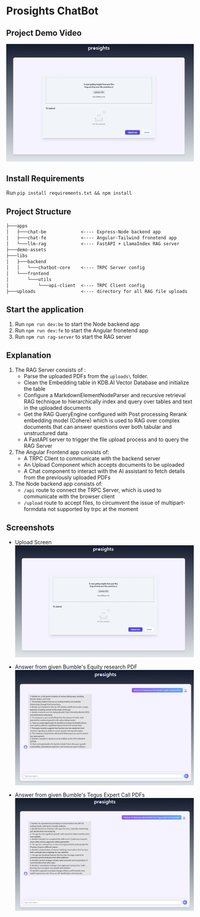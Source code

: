 # Prosights ChatBot

## Project Demo Video
[![Watch the video](https://raw.githubusercontent.com/Kingpin-27/prosights-chatbot/main/demo-assets/Project%20Thumbnail.png)](https://raw.githubusercontent.com/Kingpin-27/prosights-chatbot/main/demo-assets/Project%20Demo.mp4)

## Install Requirements
Run `pip install requirements.txt && npm install`

## Project Structure

```
├───apps
│   ├───chat-be             <---- Express-Node backend app
│   ├───chat-fe             <---- Angular-Tailwind fronetend app
│   └───llm-rag             <---- FastAPI + LlamaIndex RAG server
├───demo-assets
├───libs
│   ├───backend
│   │   └───chatbot-core    <---- TRPC Server config
│   └───frontend
│       └───utils
│           └───api-client  <---- TRPC Client config
├───uploads                 <---- directory for all RAG file uploads
```

## Start the application

1. Run `npm run dev:be` to start the Node backend app
2. Run `npm run dev:fe` to start the Angular fronetend app
3. Run `npm run rag-server` to start the RAG server

## Explanation

1. The RAG Server consists of :
    - Parse the uploaded PDFs from the `uploads\` folder. 
    - Clean the Embedding table in KDB.AI Vector Database and initialize the table
    - Configure a MarkdownElementNodeParser and recursive retrieval RAG technique to hierarchically index and query over tables and text in the uploaded documents
    - Get the RAG QueryEngine configured with Post processing Rerank embedding model (Cohere) which is used to RAG over complex documents that can answer questions over both tabular and unstructured data 
    - A FastAPI server to trigger the file upload process and to query the RAG Server
2. The Angular Frontend app consists of:
    - A TRPC Client to communicate with the backend server
    - An Upload Component which accepts documents to be uploaded
    - A Chat component to interact with the AI assistant to fetch details from the previously uploaded PDFs
3. The Node backend app consists of:
    - `/api` route to connect the TRPC Server, which is used to communicate with the browser client
    - `/upload` route to accept files, to circumvent the issue of multipart-formdata not supported by trpc at the moment  

## Screenshots

- Upload Screen
![Screenshot-1](https://raw.githubusercontent.com/Kingpin-27/prosights-chatbot/main/demo-assets/Project%20Thumbnail.png)

- Answer from given Bumble's Equity research PDF
![Screenshot-2](https://raw.githubusercontent.com/Kingpin-27/prosights-chatbot/main/demo-assets/Equity%20research%20PDFs%20convo.png)

- Answer from given Bumble's Tegus Expert Call PDFs
![Screenshot-3](https://raw.githubusercontent.com/Kingpin-27/prosights-chatbot/main/demo-assets/Tegus%20Call%20transcript%20convo.png)